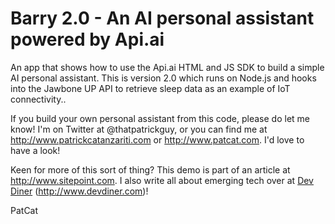 Barry 2.0 - An AI personal assistant powered by Api.ai
========

An app that shows how to use the Api.ai HTML and JS SDK to build a simple AI personal assistant. This is version 2.0 which runs on Node.js and hooks into the Jawbone UP API to retrieve sleep data as an example of IoT connectivity..

If you build your own personal assistant from this code, please do let me know! I'm on Twitter at @thatpatrickguy, or you can find me at http://www.patrickcatanzariti.com or http://www.patcat.com. I'd love to have a look!

Keen for more of this sort of thing? This demo is part of an article at http://www.sitepoint.com. I also write all about emerging tech over at [Dev Diner](http://www.devdiner.com) (http://www.devdiner.com)!

PatCat